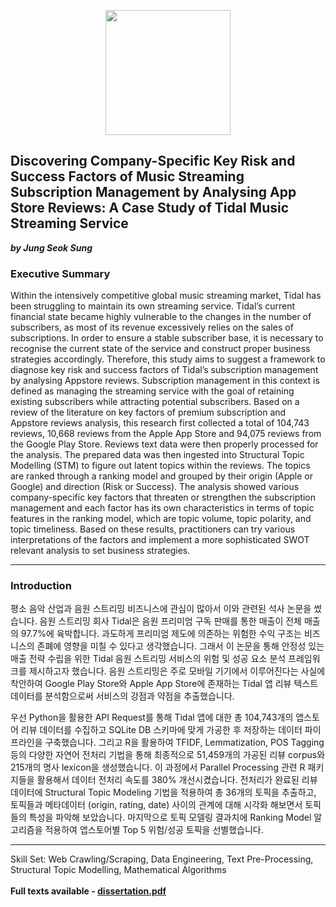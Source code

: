 <p align="center">
  <img src="https://upload.wikimedia.org/wikipedia/commons/thumb/2/21/Warwick_Business_School_logo.svg/1200px-Warwick_Business_School_logo.svg.png" width="200" height="200" class="center" />
</p>

## Discovering Company-Specific Key Risk and Success Factors of Music Streaming Subscription Management by Analysing App Store Reviews: A Case Study of Tidal Music Streaming Service
***by Jung Seok Sung***

### Executive Summary

Within the intensively competitive global music streaming market, Tidal has been struggling to maintain its own streaming service. Tidal’s current financial state became highly vulnerable to the changes in the number of subscribers, as most of its revenue excessively relies on the sales of subscriptions. In order to ensure a stable subscriber base, it is necessary to recognise the current state of the service and construct proper business strategies accordingly. Therefore, this study aims to suggest a framework to diagnose key risk and success factors of Tidal’s subscription management by analysing Appstore reviews. Subscription management in this context is defined as managing the streaming service with the goal of retaining existing subscribers while attracting potential subscribers. Based on a review of the literature on key factors of premium subscription and Appstore reviews analysis, this research first collected a total of 104,743 reviews, 10,668 reviews from the Apple App Store and 94,075 reviews from the Google Play Store. Reviews text data were then properly processed for the analysis. The prepared data was then ingested into Structural Topic Modelling (STM) to figure out latent topics within the reviews. The topics are ranked through a ranking model and grouped by their origin (Apple or Google) and direction (Risk or Success). The analysis showed various company-specific key factors that threaten or strengthen the subscription management and each factor has its own characteristics in terms of topic features in the ranking model, which are topic volume, topic polarity, and topic timeliness. Based on these results, practitioners can try various interpretations of the factors and implement a more sophisticated SWOT relevant analysis to set business strategies.

---------

### Introduction

평소 음악 산업과 음원 스트리밍 비즈니스에 관심이 많아서 이와 관련된 석사 논문을 썼습니다. 음원 스트리밍 회사 Tidal은 음원 프리미엄 구독 판매를 통한 매출이 전체 매출의 97.7%에 육박합니다. 과도하게 프리미엄 제도에 의존하는 위험한 수익 구조는 비즈니스의 존폐에 영향을 미칠 수 있다고 생각했습니다. 그래서 이 논문을 통해 안정성 있는 매출 전략 수립을 위한 Tidal 음원 스트리밍 서비스의 위험 및 성공 요소 분석 프레임워크를 제시하고자 했습니다. 음원 스트리밍은 주로 모바일 기기에서 이루어진다는 사실에 착안하여 Google Play Store와 Apple App Store에 존재하는 Tidal 앱 리뷰 텍스트 데이터를 분석함으로써 서비스의 강점과 약점을 추출했습니다.

우선 Python을 활용한 API Request를 통해 Tidal 앱에 대한 총 104,743개의 앱스토어 리뷰 데이터를 수집하고 SQLite DB 스키마에 맞게 가공한 후 저장하는 데이터 파이프라인을 구축했습니다. 그리고 R을 활용하여 TFIDF, Lemmatization, POS Tagging 등의 다양한 자연어 전처리 기법을 통해 최종적으로 51,459개의 가공된 리뷰 corpus와 215개의 명사 lexicon을 생성했습니다. 이 과정에서 Parallel Processing 관련 R 패키지들을 활용해서 데이터 전처리 속도를 380% 개선시켰습니다. 전처리가 완료된 리뷰 데이터에 Structural Topic Modeling 기법을 적용하여 총 36개의 토픽을 추출하고, 토픽들과 메타데이터 (origin, rating, date) 사이의 관계에 대해 시각화 해보면서 토픽들의 특성을 파악해 보았습니다. 마지막으로 토픽 모델링 결과치에 Ranking Model 알고리즘을 적용하여 앱스토어별 Top 5 위험/성공 토픽을 선별했습니다.

-------

Skill Set: Web Crawling/Scraping, Data Engineering, Text Pre-Processing, Structural Topic Modelling, Mathematical Algorithms<br><br>
**Full texts available - [dissertation.pdf](https://github.com/sakjung/dissertation/blob/master/dissertation.pdf)**

